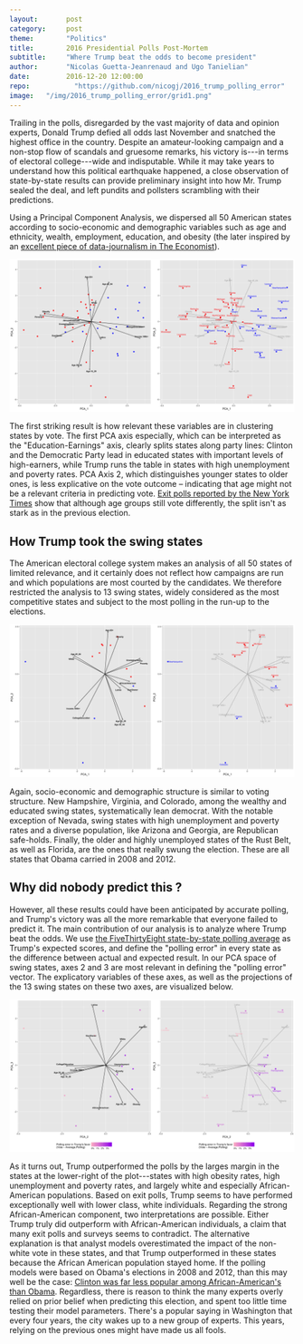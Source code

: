 ```yaml
---
layout:       post
category:     post
theme:        "Politics"
title:        2016 Presidential Polls Post-Mortem
subtitle:     "Where Trump beat the odds to become president"
author:       "Nicolas Guetta-Jeanrenaud and Ugo Tanielian"
date:         2016-12-20 12:00:00
repo: 		    "https://github.com/nicogj/2016_trump_polling_error"
image:   "/img/2016_trump_polling_error/grid1.png"
---
```


Trailing in the polls, disregarded by the vast majority of data and opinion experts, Donald Trump defied all odds last November and snatched the highest office in the country. Despite an amateur-looking campaign and a non-stop flow of scandals and gruesome remarks, his victory is---in terms of electoral college---wide and indisputable. While it may take years to understand how this political earthquake happened, a close observation of state-by-state results can provide preliminary insight into how Mr. Trump sealed the deal, and left pundits and pollsters scrambling with their predictions.

Using a Principal Component Analysis, we dispersed all 50 American states according to socio-economic and demographic variables such as age and ethnicity, wealth, employment, education, and obesity (the later inspired by an <a href="https://www.economist.com/news/united-states/21710265-local-health-outcomes-predict-trumpward-swings-illness-indicator" target="_blank">excellent piece of data-journalism in The Economist</a>).

<center>
<a class="example-image-link" href="/img/2016_trump_polling_error/grid1.png" data-lightbox="example-1"><img class="example-image" src="/img/2016_trump_polling_error/grid1.png" alt="image-1" /></a>
</center>

The first striking result is how relevant these variables are in clustering states by vote. The first PCA axis especially, which can be interpreted as the "Education-Earnings" axis, clearly splits states along party lines: Clinton and the Democratic Party lead in educated states with important levels of high-earners, while Trump runs the table in states with high unemployment and poverty rates. PCA Axis 2, which distinguishes younger states to older ones, is less explicative on the vote outcome – indicating that age might not be a relevant criteria in predicting vote. <a href="https://www.nytimes.com/interactive/2016/11/08/us/politics/election-exit-polls.html" target="_blank">Exit polls reported by the New York Times</a> show that although age groups still vote differently, the split isn't as stark as in the previous election.

## How Trump took the swing states

The American electoral college system makes an analysis of all 50 states of limited relevance, and it certainly does not reflect how campaigns are run and which populations are most courted by the candidates. We therefore restricted the analysis to 13 swing states, widely considered as the most competitive states and subject to the most polling in the run-up to the elections.

<center>
<a class="example-image-link" href="/img/2016_trump_polling_error/grid2.png" data-lightbox="example-1"><img class="example-image" src="/img/2016_trump_polling_error/grid2.png" alt="image-1" /></a>
</center>

Again, socio-economic and demographic structure is similar to voting structure. New Hampshire, Virginia, and Colorado, among the wealthy and educated swing states, systematically lean democrat. With the notable exception of Nevada, swing states with high unemployment and poverty rates and a diverse population, like Arizona and Georgia, are Republican safe-holds. Finally, the older and highly unemployed states of the Rust Belt, as well as Florida, are the ones that really swung the election. These are all states that Obama carried in 2008 and 2012.

## Why did nobody predict this ?

However, all these results could have been anticipated by accurate polling, and Trump's victory was all the more remarkable that everyone failed to predict it. The main contribution of our analysis is to analyze where Trump beat the odds. We use <a href="https://projects.fivethirtyeight.com/2016-election-forecast/" target="_blank">the FiveThirtyEight state-by-state polling average</a> as Trump's expected scores, and define the "polling error" in every state as the difference between actual and expected result. In our PCA space of swing states, axes 2 and 3 are most relevant in defining the "polling error" vector. The explicatory variables of these axes, as well as the projections of the 13 swing states on these two axes, are visualized below.

<center>
<a class="example-image-link" href="/img/2016_trump_polling_error/grid3.png" data-lightbox="example-1"><img class="example-image" src="/img/2016_trump_polling_error/grid3.png" alt="image-1" /></a>
</center>

As it turns out, Trump outperformed the polls by the larges margin in the states at the lower-right of the plot---states with high obesity rates, high unemployment and poverty rates, and largely white and especially African-American populations. Based on exit polls, Trump seems to have performed exceptionally well with lower class, white individuals. Regarding the strong African-American component, two interpretations are possible. Either Trump truly did outperform with African-American individuals, a claim that many exit polls and surveys seems to contradict. The alternative explanation is that analyst models overestimated the impact of the non-white vote in these states, and that Trump outperformed in these states because the African American population stayed home. If the polling models were based on Obama's elections in 2008 and 2012, than this may well be the case: <a href="https://www.washingtonpost.com/news/politics/wp/2018/03/12/4-4-million-2012-obama-voters-stayed-home-in-2016-more-than-a-third-of-them-black/" target="_blank">Clinton was far less popular among African-American's than Obama</a>. Regardless, there is reason to think the many experts overly relied on prior belief when predicting this election, and spent too little time testing their model parameters. There's a popular saying in Washington that every four years, the city wakes up to a new group of experts. This years, relying on the previous ones might have made us all fools.
